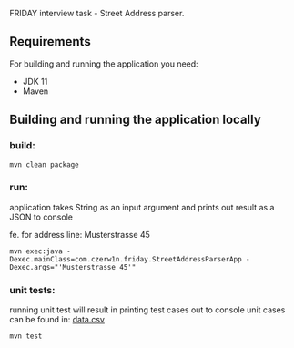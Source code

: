 FRIDAY interview task - Street Address parser.

## Requirements

For building and running the application you need:

- JDK 11
- Maven

## Building and running the application locally
### build:
```shell
mvn clean package
```
### run:
application takes String as an input argument and prints out result as a JSON to console

fe. for address line: Musterstrasse 45  
```shell
mvn exec:java -Dexec.mainClass=com.czerw1n.friday.StreetAddressParserApp -Dexec.args="'Musterstrasse 45'"
```

### unit tests:

running unit test will result in printing test cases out to console
unit cases can be found in: [data.csv](src/test/resources/data.csv) 
```shell
mvn test
```
